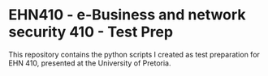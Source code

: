 # EHN410 - e-Business and network security 410 - Test Prep
This repository contains the python scripts I created as test preparation for EHN 410, presented at the University of Pretoria.
